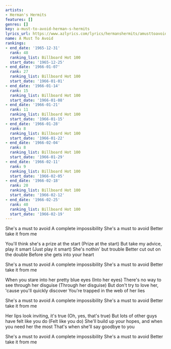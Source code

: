 ```yaml
---
artists:
- Herman's Hermits
features: []
genres: []
key: a-must-to-avoid-herman-s-hermits
lyrics_url: https://www.azlyrics.com/lyrics/hermanshermits/amusttoavoid.html
name: A Must To Avoid
rankings:
- end_date: '1965-12-31'
  rank: 48
  ranking_list: Billboard Hot 100
  start_date: '1965-12-25'
- end_date: '1966-01-07'
  rank: 27
  ranking_list: Billboard Hot 100
  start_date: '1966-01-01'
- end_date: '1966-01-14'
  rank: 15
  ranking_list: Billboard Hot 100
  start_date: '1966-01-08'
- end_date: '1966-01-21'
  rank: 11
  ranking_list: Billboard Hot 100
  start_date: '1966-01-15'
- end_date: '1966-01-28'
  rank: 8
  ranking_list: Billboard Hot 100
  start_date: '1966-01-22'
- end_date: '1966-02-04'
  rank: 8
  ranking_list: Billboard Hot 100
  start_date: '1966-01-29'
- end_date: '1966-02-11'
  rank: 9
  ranking_list: Billboard Hot 100
  start_date: '1966-02-05'
- end_date: '1966-02-18'
  rank: 20
  ranking_list: Billboard Hot 100
  start_date: '1966-02-12'
- end_date: '1966-02-25'
  rank: 40
  ranking_list: Billboard Hot 100
  start_date: '1966-02-19'
---
```


She's a must to avoid
A complete impossibility
She's a must to avoid
Better take it from me

You'll think she's a prize at the start (Prize at the start)
But take my advice, play it smart (Just play it smart)
She's nothin' but trouble
Better cut out on the double
Before she gets into your heart

She's a must to avoid
A complete impossibility
She's a must to avoid
Better take it from me

When you stare into her pretty blue eyes (Into her eyes)
There's no way to see through her disguise (Through her disguise)
But don't try to love her, 'cause you'll quickly discover
You're trapped in the web of her lies

She's a must to avoid
A complete impossibility
She's a must to avoid
Better take it from me

Her lips look inviting, it's true (Oh, yes, that's true)
But lots of other guys have felt like you do (Felt like you do)
She'll build up your hopes, and when you need her the most
That's when she'll say goodbye to you

She's a must to avoid
A complete impossibility
She's a must to avoid
Better take it from me



